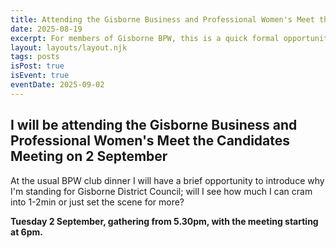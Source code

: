 ```yaml
---
title: Attending the Gisborne Business and Professional Women's Meet the Candidates Meeting
date: 2025-08-19
excerpt: For members of Gisborne BPW, this is a quick formal opportunity to meet me and hear what I'm thinking on the day!
layout: layouts/layout.njk
tags: posts
isPost: true
isEvent: true
eventDate: 2025-09-02
---
```


## I will be attending the Gisborne Business and Professional Women's Meet the Candidates Meeting on 2 September

At the usual BPW club dinner I will have a brief opportunity to introduce why I'm standing for Gisborne District Council; will I see how much I can cram into 1-2min or just set the scene for more?

**Tuesday 2 September, gathering from 5.30pm, with the meeting starting at 6pm.**


